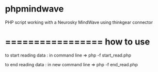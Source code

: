 phpmindwave
===========

PHP script working with a Neurosky MindWave
using thinkgear connector

=================
how to use
=================

to start reading data : 
in command line => php -f start_read.php <filename> 

to end reading data :
in new command line => php -f end_read.php <filename>

